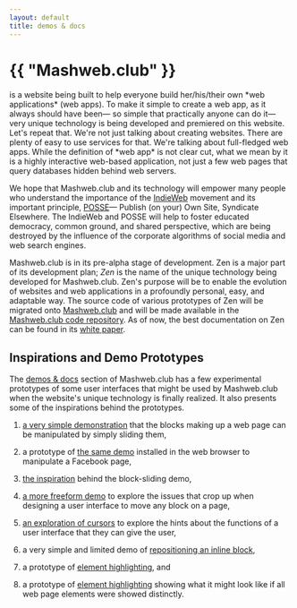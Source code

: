 ```yaml
---
layout: default
title: demos & docs
---
```


<h1>{{ "Mashweb.club" }}</h1>
is a website being built to help everyone build her/his/their own
*web applications* (web apps).
To make it simple to create a web app,
as it always should have been&mdash;
so simple that practically anyone can do it&mdash;
very unique technology is being developed and premiered on this website.
Let's repeat that. We're not just talking about creating websites.
There are plenty of easy to use services for that.
We're talking about full-fledged web apps.
While the definition of *web app* is not clear cut,
what we mean by it is a highly interactive web-based application,
not just a few web pages that query databases hidden behind web servers.

We hope that Mashweb.club and its technology will empower many people
who understand the importance of the [IndieWeb](https://indieweb.org/)
movement and its important principle,
[POSSE](https://indieweb.org/POSSE)&mdash;
Publish (on your) Own Site, Syndicate Elsewhere.
The IndieWeb and POSSE will help to foster
educated democracy, common ground, and shared perspective,
which are being destroyed by the influence of the corporate algorithms
of social media and web search engines.

Mashweb.club is in its pre-alpha stage of development.
Zen is a major part of its development plan;
*Zen* is the name of the unique technology being developed for Mashweb.club.
Zen's purpose will be to enable
the evolution of websites and web applications
in a profoundly personal, easy, and adaptable way.
The source code of various prototypes of Zen will be migrated onto
[Mashweb.club](https://mashweb.club)
and will be made available in the
[Mashweb.club code repository](https://github.com/Mashweb/mashweb.club).
As of now, the best documentation on Zen can be found in its
[white paper](whitepaper.html).

<h2>Inspirations and Demo Prototypes</h2>

The [demos & docs](/) section of Mashweb.club has a few experimental
prototypes of some user interfaces that might be used by Mashweb.club
when the website's unique technology is finally realized.
It also presents some of the inspirations behind the prototypes.

1. [a very simple demonstration](experiments/NodeLists/NodeListDMI.html)
that the blocks making up a web page
can be manipulated by simply sliding them,

1. a prototype of [the same demo](experiments/movies/NodeListDMI_installed_in_Facebook.mov)
installed in the web browser to manipulate a Facebook page,

1. [the inspiration](experiments/NodeLists/15-puzzle.html)
behind the block-sliding demo,

1. [a more freeform demo](experiments/NodeLists/blocks+inlines.html)
to explore the issues that crop up when designing a user interface
to move any block on a page,

1. [an exploration of cursors](experiments/NodeLists/css-custom-cursor.html)
to explore the hints about the functions of
a user interface that they can give the user,

1. a very simple and limited demo of
[repositioning an inline block](experiments/NodeLists/inline.html),

1. a prototype of [element highlighting](experiments/layout-visualization/element-outliner.html), and

1. a prototype of [element highlighting](experiments/layout-visualization/node-browser.html) showing what it might look like if all web page elements
were showed distinctly.
